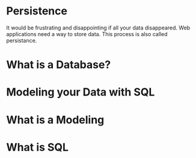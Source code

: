 # Persistence

It would be frustrating and disappointing if all your data disappeared.  Web applications need a way to store data. This process is also called persistance.

# What is a Database?

# Modeling your Data with SQL

# What is a Modeling

# What is SQL
